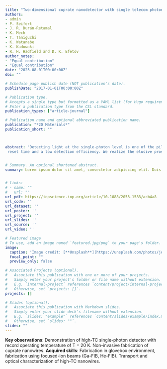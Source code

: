 ```yaml
---
title: "Two-dimensional cuprate nanodetector with single telecom photon sensitivity at T = 20 K"
authors:
- admin
- P. Seifert
- J. R. Durán-Retamal
- K. Mech
- T. Taniguchi
- K. Watanabe
- K. Kadowaki
- R. H. Hadfield and D. K. Efetov
author_notes:
- "Equal contribution"
- "Equal contribution"
date: "2023-08-01T00:00:00Z"
doi: ""

# Schedule page publish date (NOT publication's date).
publishDate: "2017-01-01T00:00:00Z"

# Publication type.
# Accepts a single type but formatted as a YAML list (for Hugo requirements).
# Enter a publication type from the CSL standard.
publication_types: ["article-journal"]

# Publication name and optional abbreviated publication name.
publication: "*2D Materials*"
publication_short: ""



abstract: "Detecting light at the single-photon level is one of the pillars of emergent photonic technologies. This is realized through state-of-the-art superconducting detectors that offer efficient, broadband and fast response. However, the use of low TC superconducting thin films limits their operation temperature to approximately 4 K and below. Here, we demonstrate proof-of-concept nanodetectors based on exfoliated, two-dimensional cuprate superconductor Bi2Sr2CaCu2O8-δ that exhibit single-photon sensitivity at telecom wavelength at a record temperature of T = 20 K. These non-optimized devices exhibit a slow 
 reset time and a low detection efficiency. We realize the elusive prospect of single-photon sensitivity on a high-TC nanodetector thanks to a novel approach, combining van der Waals fabrication techniques and a non-invasive nanopatterning based on light ion irradiation. This result paves the way for broader application of single-photon technologies, relaxing the cryogenic constraints for single-photon detection at telecom wavelength."


# Summary. An optional shortened abstract.
summary: Lorem ipsum dolor sit amet, consectetur adipiscing elit. Duis posuere tellus ac convallis placerat. Proin tincidunt magna sed ex sollicitudin condimentum.


# links:
# - name: ""
#   url: ""
url_pdf: https://iopscience.iop.org/article/10.1088/2053-1583/acb4a8
url_code: ''
url_dataset: ''
url_poster: ''
url_project: ''
url_slides: ''
url_source: ''
url_video: ''

# Featured image
# To use, add an image named `featured.jpg/png` to your page's folder. 
image:
  caption: 'Image credit: [**Unsplash**](https://unsplash.com/photos/jdD8gXaTZsc)'
  focal_point: ""
  preview_only: false

# Associated Projects (optional).
#   Associate this publication with one or more of your projects.
#   Simply enter your project's folder or file name without extension.
#   E.g. `internal-project` references `content/project/internal-project/index.md`.
#   Otherwise, set `projects: []`.
projects: []

# Slides (optional).
#   Associate this publication with Markdown slides.
#   Simply enter your slide deck's filename without extension.
#   E.g. `slides: "example"` references `content/slides/example/index.md`.
#   Otherwise, set `slides: ""`.
slides: ""
---
```


**Key observations**: Demonstration of high-TC single-photon detector with record operating
temperature of T = 20 K. Non-invasive fabrication of cuprate nanowires.
**Acquired skills**: Fabrication in glovebox environment, fabrication using focused-ion beams
(Ga-FIB, He-FIB). Transport and optical characterization of high-TC nanowires.



